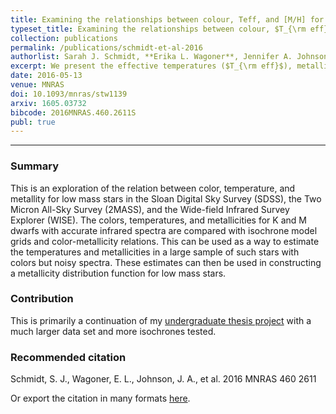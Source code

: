 ```yaml
---
title: Examining the relationships between colour, Teff, and [M/H] for APOGEE K and M dwarfs
typeset_title: Examining the relationships between colour, $T_{\rm eff}$, and [M/H] for APOGGE K and M dwarfs
collection: publications
permalink: /publications/schmidt-et-al-2016
authorlist: Sarah J. Schmidt, **Erika L. Wagoner**, Jennifer A. Johnson, *et al*
excerpt: We present the effective temperatures ($T_{\rm eff}$), metallicities, and colours in SDSS, 2MASS, and WISE filters, of a sample of 3834 late-K and early-M dwarfs selected from the Sloan Digital Sky Survey APOGEE spectroscopic survey ASPCAP catalog. We confirm that ASPCAP $T_{\rm eff}$ values between 3550 K$<T_{\rm eff}<$4200 K are accurate to $\sim$100 K compared to interferometric $T_{\rm eff}$ values. In that same $T_{\rm eff}$ range, ASPCAP metallicities are accurate to 0.18 dex between $-1.0<$[M/H]$<0.2$. For these cool dwarfs, nearly every colour is sensitive to both $T_{\rm eff}$ and metallicity. Notably, we find that $g-r$ is not a good indicator of metallicity for near-solar metallicity early-M dwarfs. We confirm that $J-K_S$ colour is strongly dependent on metallicity, and find that $W1-W2$ colour is a promising metallicity indicator. Comparison of the late-K and early-M dwarf colours, metallicities, and $T_{\rm eff}$ to those from three different model grids shows reasonable agreement in $r-z$ and $J-K_S$ colours, but poor agreement in $u-g$, $g-r$, and $W1-W2$. Comparison of the metallicities of the KM dwarf sample to those from previous colour-metallicity relations reveals a lack of consensus in photometric metallicity indicators for late-K and early-M dwarfs. We also present empirical relations for $T_{\rm eff}$ as a function of $r-z$ colour combined with either [M/H] or $W1-W2$ colour, and for [M/H] as a function of $r-z$ and $W1-W2$ colour. These relations yield $T_{\rm eff}$ to $\sim$100 K and [M/H] to $\sim$0.18 dex precision with colours alone, for $T_{\rm eff}$ in the range of 3550--4200 K and [M/H] in the range of $-$0.5--0.2.
date: 2016-05-13
venue: MNRAS
doi: 10.1093/mnras/stw1139
arxiv: 1605.03732
bibcode: 2016MNRAS.460.2611S
publ: true
---
```


*****

### Summary
This is an exploration of the relation between color, temperature, and metallity for low mass stars in the Sloan Digital Sky Survey (SDSS), the Two Micron All-Sky Survey (2MASS), and the Wide-field Infrared Survey Explorer (WISE). The colors, temperatures, and metallicities for K and M dwarfs with accurate infrared spectra are compared with isochrone model grids and color-metallicity relations. This can be used as a way to estimate the temperatures and metallicities in a large sample of such stars with colors but noisy spectra. These estimates can then be used in constructing a metallicity distribution function for low mass stars.

### Contribution
This is primarily a continuation of my [undergraduate thesis project](wagoner-2014) with a much larger data set and more isochrones tested.

### Recommended citation
Schmidt, S. J., Wagoner, E. L., Johnson, J. A., et al. 2016 MNRAS 460 2611

Or export the citation in many formats [here](https://ui.adsabs.harvard.edu/abs/2016MNRAS.460.2611S/exportcitation).
